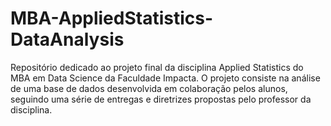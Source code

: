 # MBA-AppliedStatistics-DataAnalysis
Repositório dedicado ao projeto final da disciplina Applied Statistics do MBA em Data Science da Faculdade Impacta. O projeto consiste na análise de uma base de dados desenvolvida em colaboração pelos alunos, seguindo uma série de entregas e diretrizes propostas pelo professor da disciplina.

